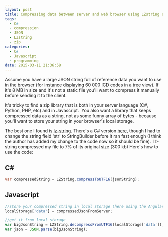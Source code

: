 ```yaml
---
layout: post
title: Compressing data between server and web browser using LZstring and local storage in HTML 5
tags:
  - C#
  - compression
  - JSON
  - LZstring
  - zip
categories:
  - C#
  - Javascript
  - programming
date: 2015-03-11 21:36:58
---
```


Assume you have a large JSON string full of reference data you want to use in the browser (for instance displaying 60 000 ICD codes in a tree view). If it's 8 MB in size and it's not a static file you'll want to compress it manually before sending it to the client. 

It's tricky to find a zip library that is both in your server language (C#, Python, PHP, etc) and in Javascript.  You also want a library that keeps compressed data as a string, not as some funny array of bytes - because you'll want to store your string in your browser's local storage. 

The best one I found is [lz-string](http://pieroxy.net/blog/pages/lz-string/index.html "lz-string"). There's a C# version [here](https://github.com/jawa-the-hutt/lz-string-csharp "https://github.com/jawa-the-hutt/lz-string-csharp"), though I had to change the string field 'str' to StringBuilder before it ran fast enough (I think the author has added my change to the code now so it should be fine).  lz-string compressed my file to 7% of its original size (300 kb) Here's how to use the code:

## C\# #
```c#
var compressedString = LZString.compressToUTF16(jsonString);
```

## Javascript
```javascript
//store your compressed string in local storage (here using the AngularJS library ngStorage)
localStorage['data'] = compressedJsonFromServer; 

//get it from local storage
var bigJsonString = LZString.decompressFromUTF16(localStorage['data']);
var json = JSON.parse(bigJsonString);
```
